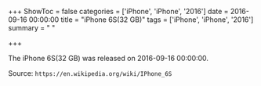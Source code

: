 +++
ShowToc = false
categories = ['iPhone', 'iPhone', '2016']
date = 2016-09-16 00:00:00
title = "iPhone 6S(32 GB)"
tags = ['iPhone', 'iPhone', '2016']
summary = " "

+++

The iPhone 6S(32 GB) was released on 2016-09-16 00:00:00.

Source: `https://en.wikipedia.org/wiki/IPhone_6S`


